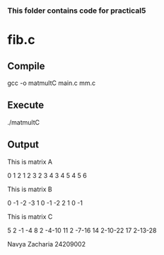 ### This folder contains code for practical5

# fib.c
## Compile
gcc -o matmultC main.c mm.c

## Execute
./matmultC

## Output
This is matrix A

  0  1  2
  1  2  3
  2  3  4
  3  4  5
  4  5  6

 This is matrix B

  0 -1 -2 -3
  1  0 -1 -2
  2  1  0 -1

 This is matrix C

  5  2 -1 -4
  8  2 -4-10
 11  2 -7-16
 14  2-10-22
 17  2-13-28




Navya Zacharia
24209002
